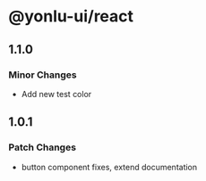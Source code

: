 # @yonlu-ui/react

## 1.1.0

### Minor Changes

- Add new test color

## 1.0.1

### Patch Changes

- button component fixes, extend documentation
